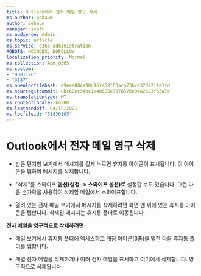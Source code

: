```yaml
---
title: Outlook에서 전자 메일 영구 삭제
ms.author: pebaum
author: pebaum
manager: scotv
ms.audience: Admin
ms.topic: article
ms.service: o365-administration
ROBOTS: NOINDEX, NOFOLLOW
localization_priority: Normal
ms.collection: Adm_O365
ms.custom:
- "9001176"
- "3137"
ms.openlocfilehash: e9eee884a90d961a68f63aca73bce32da21fe1fd
ms.sourcegitcommit: 8bc60ec34bc1e40685e3976576e04a2623f63a7c
ms.translationtype: MT
ms.contentlocale: ko-KR
ms.lasthandoff: 04/15/2021
ms.locfileid: "51836105"
---
```

# <a name="permanently-delete-an-email-in-outlook"></a>Outlook에서 전자 메일 영구 삭제

- 받은 편지함 보기에서 메시지를 길게 누르면 휴지통 아이콘이 표시됩니다. 이 아이콘을 탭하여 메시지를 삭제합니다.

- "삭제"를 스와이프 **옵션(설정 -> 스와이프 옵션)로** 설정할 수도 있습니다. 그런 다음 손가락을 사용하여 삭제할 메일에서 스와이프합니다. 

- 열려 있는 전자 메일 보기에서 메시지를 삭제하려면 화면 맨 위에 있는 휴지통 아이콘을 탭합니다. 삭제된 메시지는 휴지통 폴더로 이동됩니다. 

**전자 메일을 영구적으로 삭제하려면**

- 메일 보기에서 휴지통 폴더에 액세스하고 계정 아이콘(3줄)을 탭한 다음 휴지통 폴더를 탭합니다.

- 개별 전자 메일을 삭제하거나 여러 전자 메일을 표시하고 여기에서 삭제합니다. 영구적으로 삭제됩니다.